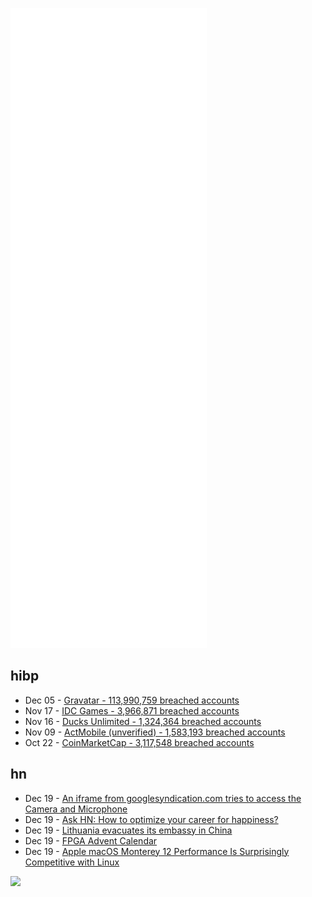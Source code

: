 ![Metrics](https://raw.githubusercontent.com/phixion/phixion/master/metrics.svg)

## hibp

<!--
for https://github.com/phixion/phixion/blob/main/.github/workflows/feeds.yml
-->
<!--START_SECTION:haveibeenpwnd-->
- Dec 05 - [Gravatar - 113,990,759 breached accounts](https://haveibeenpwned.com/PwnedWebsites#Gravatar)
- Nov 17 - [IDC Games - 3,966,871 breached accounts](https://haveibeenpwned.com/PwnedWebsites#IDCGames)
- Nov 16 - [Ducks Unlimited - 1,324,364 breached accounts](https://haveibeenpwned.com/PwnedWebsites#DucksUnlimited)
- Nov 09 - [ActMobile (unverified) - 1,583,193 breached accounts](https://haveibeenpwned.com/PwnedWebsites#ActMobile)
- Oct 22 - [CoinMarketCap - 3,117,548 breached accounts](https://haveibeenpwned.com/PwnedWebsites#CoinMarketCap)
<!--END_SECTION:haveibeenpwnd-->

## hn

<!--
for https://github.com/phixion/phixion/blob/main/.github/workflows/feeds.yml
-->
<!--START_SECTION:hn-->
- Dec 19 - [An iframe from googlesyndication.com tries to access the Camera and Microphone](https://techsparx.com/software-development/security/csp-camera-microphone.html)
- Dec 19 - [Ask HN: How to optimize your career for happiness?](https://news.ycombinator.com/item?id=29614095)
- Dec 19 - [Lithuania evacuates its embassy in China](https://www.economist.com/china/lithuania-evacuates-its-embassy-in-china/21806843)
- Dec 19 - [FPGA Advent Calendar](https://twitter.com/willflux/status/1465268154733637633)
- Dec 19 - [Apple macOS Monterey 12 Performance Is Surprisingly Competitive with Linux](https://www.phoronix.com/scan.php?page=article&item=macos-12-linux)
<!--END_SECTION:hn-->

<!--
for https://yhype.me
-->
![](https://hit.yhype.me/github/profile?user_id=13013670)
